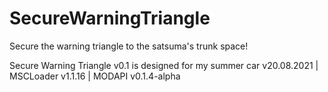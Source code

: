 # SecureWarningTriangle
Secure the warning triangle to the satsuma's trunk space!

Secure Warning Triangle v0.1 is designed for my summer car v20.08.2021 | MSCLoader v1.1.16 | MODAPI v0.1.4-alpha

